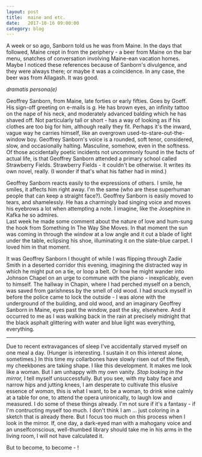 ```yaml
---
layout: post
title:  maine and etc.
date:   2017-10-16 09:00:00
category: blog
---
```


A week or so ago, Sanborn told us he was from Maine. In the days that followed, Maine crept in from the periphery - a beer from Maine on the bar menu, snatches of conversation involving Maine-ean vacation homes. Maybe I noticed these references because of Sanborn's divulgence, and they were always there; or maybe it was a coincidence. In any case, the beer was from Allagash. It was good.

*dramatis persona(e)*

Geoffrey Sanborn, from Maine, late forties or early fifties. Goes by Goeff. His sign-off greeting on e-mails is *g.* He has brown eyes, an infinity tattoo on the nape of his neck, and moderately advanced balding which he has shaved off. Not particularly tall or short - has a way of looking as if his clothes are too big for him, although really they fit. Perhaps it's the inward, vague way he carries himself, like an overgrown used-to-stare-out-the-window boy. Geoffrey Sanborn's voice is a rounded, soft tenor, considered, slow, and occasionally halting. Masculine, somehow, even in the softness. Of those accidentally poetic incidents not uncommonly found in the facts of actual life, is that Geoffrey Sanborn attended a primary school called Strawberry Fields. Strawberry Fields - it couldn't be otherwise. It writes its own novel, really. (I wonder if that's what his father had in mind.)

Geoffrey Sanborn reacts easily to the expressions of others. I smile, he smiles, it affects him right away. I'm the same (who are these superhuman people that can keep a straight face?). Geoffrey Sanborn is easily moved to tears, and shamelessly. He has a charmingly bad singing voice and moves his eyebrows a lot when attempting a note. I imagine, like the Josephine in Kafka he so admires.  
Last week he made some comment about the nature of love and hum-sung the hook from Something In The Way She Moves. In that moment the sun was coming in through the window at a low angle and it cut a blade of light under the table, eclipsing his shoe, illuminating it on the slate-blue carpet. I loved him in that moment.

It was Geoffrey Sanborn I thought of while I was flipping through Zadie Smith in a deserted corridor this evening, imagining the distracted way in which he might put on a tie, or loop a belt. Or how he might wander into Johnson Chapel on an urge to commune with the piano - inexplicably, even to himself. The hallway in Chapin, where I had perched myself on a bench, was saved from garishness by the smell of old wood. I had snuck myself in before the police came to lock the outside - I was alone with the underground of the building, and old wood, and an imaginary Geoffrey Sanborn in Maine, eyes past the window, past the sky, elsewhere. And it occurred to me as I was walking back in the rain at precisely midnight that the black asphalt glittering with water and blue light was everything, everything.

-------
Due to recent extravagances of sleep I've accidentally starved myself on one meal a day. (Hunger is interesting. I sustain it on this interest alone, sometimes.) In this time my collarbones have slowly risen out of the flesh, my cheekbones are taking shape. I like this development. It makes me look like a woman. But I am unhappy with my own vanity. *Stop looking in the mirror,* I tell myself unsuccessfully. But you see, with my baby face and narrow hips and jutting knees, I am desperate to cultivate this elusive essence of *woman*, this is what I want, to be a woman, to drink wine calmly at a table for one, to attend the opera unironically, to laugh low and measured. I do some of these things already. I'm not sure if it's a fantasy - if I'm contructing myself too much. I don't think I am ... just coloring in a sketch that is already there. But I focus too much on this process when I look in the mirror. If, one day, a dark-eyed man with a mahogany voice and an unselfconscious, well-thumbed library should take me in his arms in the living room, I will not have calculated it.  

But to become, to become - !
